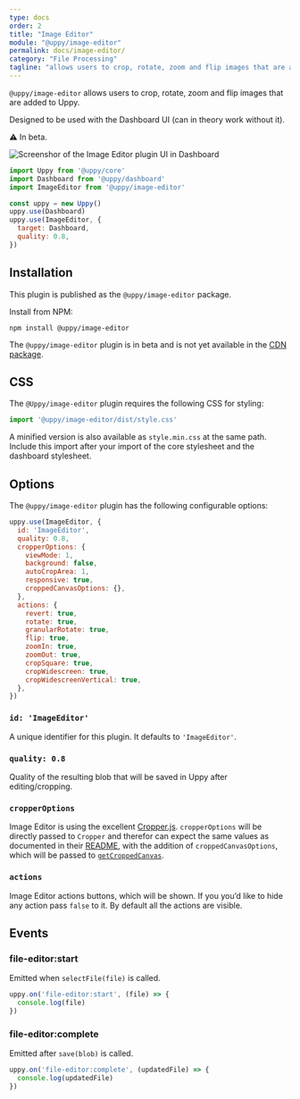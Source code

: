 ```yaml
---
type: docs
order: 2
title: "Image Editor"
module: "@uppy/image-editor"
permalink: docs/image-editor/
category: "File Processing"
tagline: "allows users to crop, rotate, zoom and flip images that are added to Uppy"
---
```


`@uppy/image-editor` allows users to crop, rotate, zoom and flip images that are added to Uppy.

Designed to be used with the Dashboard UI (can in theory work without it).

⚠ In beta.

![Screenshor of the Image Editor plugin UI in Dashboard](https://user-images.githubusercontent.com/1199054/87208710-654db400-c307-11ea-9471-6e3c6582d2a5.png)

```js
import Uppy from '@uppy/core'
import Dashboard from '@uppy/dashboard'
import ImageEditor from '@uppy/image-editor'

const uppy = new Uppy()
uppy.use(Dashboard)
uppy.use(ImageEditor, {
  target: Dashboard,
  quality: 0.8,
})
```

## Installation

This plugin is published as the `@uppy/image-editor` package.

Install from NPM:

```shell
npm install @uppy/image-editor
```

The `@uppy/image-editor` plugin is in beta and is not yet available in the [CDN package](/docs/#With-a-script-tag).

## CSS

The `@Uppy/image-editor` plugin requires the following CSS for styling:

```js
import '@uppy/image-editor/dist/style.css'
```

A minified version is also available as `style.min.css` at the same path.  Include this import after your import of the core stylesheet and the dashboard stylesheet.

## Options

The `@uppy/image-editor` plugin has the following configurable options:

```js
uppy.use(ImageEditor, {
  id: 'ImageEditor',
  quality: 0.8,
  cropperOptions: {
    viewMode: 1,
    background: false,
    autoCropArea: 1,
    responsive: true,
    croppedCanvasOptions: {},
  },
  actions: {
    revert: true,
    rotate: true,
    granularRotate: true,
    flip: true,
    zoomIn: true,
    zoomOut: true,
    cropSquare: true,
    cropWidescreen: true,
    cropWidescreenVertical: true,
  },
})
```

### `id: 'ImageEditor'`

A unique identifier for this plugin. It defaults to `'ImageEditor'`.

### `quality: 0.8`

Quality of the resulting blob that will be saved in Uppy after editing/cropping.

### `cropperOptions`

Image Editor is using the excellent [Cropper.js](https://fengyuanchen.github.io/cropperjs/).
`cropperOptions` will be directly passed to `Cropper` and therefor can expect the same values as documented
in their [README](https://github.com/fengyuanchen/cropperjs/blob/HEAD/README.md#options),
with the addition of `croppedCanvasOptions`, which will be passed to [`getCroppedCanvas`](https://github.com/fengyuanchen/cropperjs/blob/HEAD/README.md#getcroppedcanvasoptions).

### `actions`

Image Editor actions buttons, which will be shown. If you you’d like to hide any action pass `false` to it. By default all the actions are visible.

## Events

### file-editor:start

Emitted when `selectFile(file)` is called.

```js
uppy.on('file-editor:start', (file) => {
  console.log(file)
})
```

### file-editor:complete

Emitted after `save(blob)` is called.

```js
uppy.on('file-editor:complete', (updatedFile) => {
  console.log(updatedFile)
})
```
